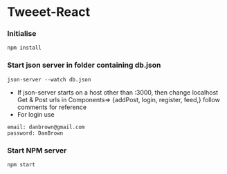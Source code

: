 # Tweeet-React

### Initialise
```
npm install
```
### Start json server in folder containing db.json 
```
json-server --watch db.json
```

* If json-server starts on a host other than :3000, then change localhost Get & Post urls in Components=> {addPost, login, register, feed,} follow comments for reference 
* For login use
````
email: danbrown@gmail.com
password: DanBrown
````

### Start NPM server
```
npm start
```
